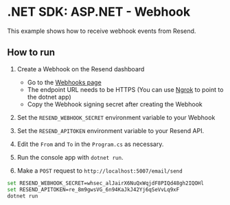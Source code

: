 .NET SDK: ASP.NET - Webhook
=====================================================================

This example shows how to receive webhook events from Resend.


How to run
---------------------------------------------------------------------

1. Create a Webhook on the Resend dashboard
   - Go to the [Webhooks page](https://resend.com/webhooks)
   - The endpoint URL needs to be HTTPS (You can use [Ngrok](https://ngrok.com/) to point to the dotnet app)
   - Copy the Webhook signing secret after creating the Webhook

2. Set the `RESEND_WEBHOOK_SECRET` environment variable to your Webhook


1. Set the `RESEND_APITOKEN` environment variable to your Resend API.
2. Edit the `From` and `To` in the `Program.cs` as necessary.
3. Run the console app with `dotnet run`.
4. Make a `POST` request to `http://localhost:5007/email/send`

```bash
set RESEND_WEBHOOK_SECRET=whsec_alJairX6NuQxWqjdF8PIQd48gh2IQOHl
set RESEND_APITOKEN=re_8m9gwsVG_6n94KaJkJ42Yj6qSeVvLq9xF
dotnet run
```
